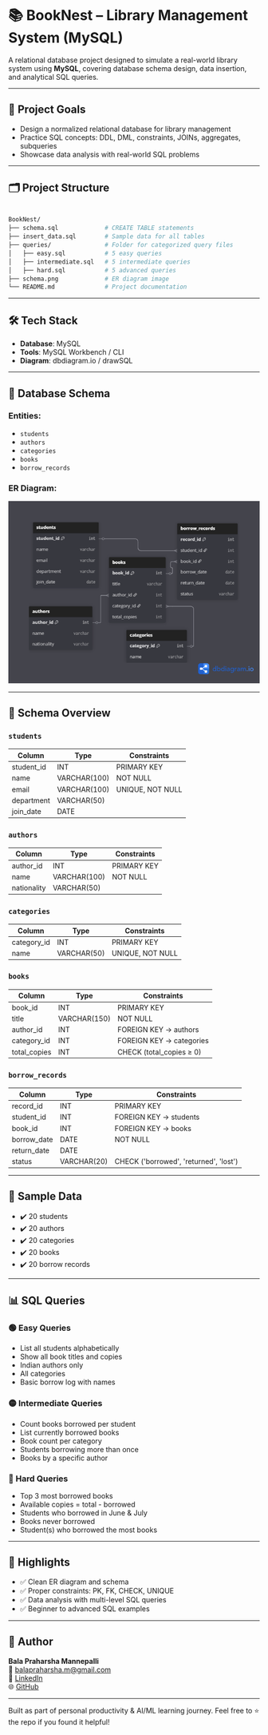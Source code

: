 # 📚 BookNest – Library Management System (MySQL)

A relational database project designed to simulate a real-world library system using **MySQL**, covering database schema design, data insertion, and analytical SQL queries.

---

## 🎯 Project Goals
- Design a normalized relational database for library management
- Practice SQL concepts: DDL, DML, constraints, JOINs, aggregates, subqueries
- Showcase data analysis with real-world SQL problems

---

## 🗂️ Project Structure

```bash

BookNest/
├── schema.sql             # CREATE TABLE statements
├── insert_data.sql        # Sample data for all tables
├── queries/               # Folder for categorized query files
│   ├── easy.sql           # 5 easy queries
│   ├── intermediate.sql   # 5 intermediate queries
│   ├── hard.sql           # 5 advanced queries
├── schema.png             # ER diagram image
└── README.md              # Project documentation

```

---

## 🛠️ Tech Stack
- **Database**: MySQL
- **Tools**: MySQL Workbench / CLI
- **Diagram**: dbdiagram.io / drawSQL

---

## 🧩 Database Schema

### Entities:
- `students`
- `authors`
- `categories`
- `books`
- `borrow_records`

### ER Diagram:
![ER Diagram](schema.png)

---

## 📄 Schema Overview

### `students`
| Column      | Type         | Constraints         |
|-------------|--------------|---------------------|
| student_id  | INT          | PRIMARY KEY         |
| name        | VARCHAR(100) | NOT NULL            |
| email       | VARCHAR(100) | UNIQUE, NOT NULL    |
| department  | VARCHAR(50)  |                     |
| join_date   | DATE         |                     |

### `authors`
| Column      | Type         | Constraints         |
|-------------|--------------|---------------------|
| author_id   | INT          | PRIMARY KEY         |
| name        | VARCHAR(100) | NOT NULL            |
| nationality | VARCHAR(50)  |                     |

### `categories`
| Column      | Type         | Constraints         |
|-------------|--------------|---------------------|
| category_id | INT          | PRIMARY KEY         |
| name        | VARCHAR(50)  | UNIQUE, NOT NULL    |

### `books`
| Column       | Type         | Constraints                     |
|--------------|--------------|---------------------------------|
| book_id      | INT          | PRIMARY KEY                     |
| title        | VARCHAR(150) | NOT NULL                        |
| author_id    | INT          | FOREIGN KEY → authors           |
| category_id  | INT          | FOREIGN KEY → categories        |
| total_copies | INT          | CHECK (total_copies ≥ 0)        |

### `borrow_records`
| Column       | Type         | Constraints                     |
|--------------|--------------|---------------------------------|
| record_id    | INT          | PRIMARY KEY                     |
| student_id   | INT          | FOREIGN KEY → students          |
| book_id      | INT          | FOREIGN KEY → books             |
| borrow_date  | DATE         | NOT NULL                        |
| return_date  | DATE         |                                 |
| status       | VARCHAR(20)  | CHECK ('borrowed', 'returned', 'lost') |

---

## 🧪 Sample Data
- ✔️ 20 students
- ✔️ 20 authors
- ✔️ 20 categories
- ✔️ 20 books
- ✔️ 20 borrow records

---

## 📊 SQL Queries

### 🟢 Easy Queries
- List all students alphabetically
- Show all book titles and copies
- Indian authors only
- All categories
- Basic borrow log with names

### 🟡 Intermediate Queries
- Count books borrowed per student
- List currently borrowed books
- Book count per category
- Students borrowing more than once
- Books by a specific author

### 🔴 Hard Queries
- Top 3 most borrowed books
- Available copies = total - borrowed
- Students who borrowed in June & July
- Books never borrowed
- Student(s) who borrowed the most books

---

## 📌 Highlights
- ✅ Clean ER diagram and schema
- ✅ Proper constraints: PK, FK, CHECK, UNIQUE
- ✅ Data analysis with multi-level SQL queries
- ✅ Beginner to advanced SQL examples

---

## 🙌 Author
**Bala Praharsha Mannepalli**  
📧 balapraharsha.m@gmail.com  
💼 [LinkedIn](https://www.linkedin.com/in/mannepalli-bala-praharsha)  
🌐 [GitHub](https://github.com/balapraharsha)

---

Built as part of personal productivity & AI/ML learning journey.
Feel free to ⭐ the repo if you found it helpful!
